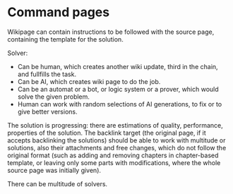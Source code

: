 # Command pages

Wikipage can contain instructions to be followed with the source page, containing the template for the solution.

Solver:
- Can be human, which creates another wiki update, third in the chain, and fullfills the task.
- Can be AI, which creates wiki page to do the job.
- Can be an automat or a bot, or logic system or a prover, which would solve the given problem.
- Human can work with random selections of AI generations, to fix or to give better versions.

The solution is progressing: there are estimations of quality, performance, properties of the solution. The backlink target (the original page, if it accepts backlinking the solutions) should be able to work with multitude or solutions, also their attachments and free changes, which do not follow the original format (such as adding and removing chapters in chapter-based template, or leaving only some parts with modifications, where the whole source page was initially given).

There can be multitude of solvers.